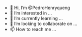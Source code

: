 - 👋 Hi, I’m @PedroHenryqueng
- 👀 I’m interested in ...
- 🌱 I’m currently learning ...
- 💞️ I’m looking to collaborate on ...
- 📫 How to reach me ...

<!---
PedroHenryqueng/PedroHenryqueng is a ✨ special ✨ repository because its `README.md` (this file) appears on your GitHub profile.
You can click the Preview link to take a look at your changes.
--->

